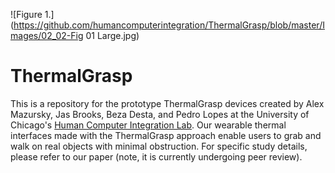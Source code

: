 <p align="center">

![Figure 1.](https://github.com/humancomputerintegration/ThermalGrasp/blob/master/Images/02_02-Fig 01 Large.jpg)

</p>

# ThermalGrasp

This is a repository for the prototype ThermalGrasp devices created by Alex Mazursky, Jas Brooks, Beza Desta, and Pedro Lopes at the University of Chicago's [Human Computer Integration Lab](https://lab.plopes.org/). Our wearable thermal interfaces made with the ThermalGrasp approach enable users to grab and walk on real objects with minimal obstruction. For specific study details, please refer to our paper (note, it is currently undergoing peer review).
